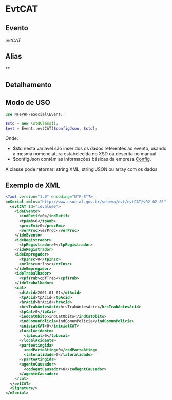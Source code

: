 # EvtCAT

## Evento
 *evtCAT*

## Alias
 **


## Detalhamento



## Modo de USO

```php
use NFePHP\eSocial\Event;

$std = new \stdClass();
$evt = Event::evtCAT($configJson, $std);
```

Onde:
- $std nesta variavel são inseridos os dados referentes ao evento, usando a mesma nomenclatura estabelecida no XSD ou descrita no manual.
- $configJson contêm as informações básicas da empresa [Config](Config.md).

A classe pode retornar: string XML, string JSON ou array com os dados


## Exemplo de XML

```xml
<?xml version="1.0" encoding="UTF-8"?>
<eSocial xmlns="http://www.esocial.gov.br/schema/evt/evtCAT/v02_02_01" xmlns:xsi="http://www.w3.org/2001/XMLSchema-instance" xsi:schemaLocation="http://www.esocial.gov.br/schema/evt/evtCAT/v02_02_01 ../schemes/evtCAT.xsd ">
  <evtCAT Id="idvalue0">
    <ideEvento>
      <indRetif>0</indRetif>
      <tpAmb>0</tpAmb>
      <procEmi>0</procEmi>
      <verProc>verProc</verProc>
    </ideEvento>
    <ideRegistrador>
      <tpRegistrador>0</tpRegistrador>
    </ideRegistrador>
    <ideEmpregador>
      <tpInsc>0</tpInsc>
      <nrInsc>nrInsc</nrInsc>
    </ideEmpregador>
    <ideTrabalhador>
      <cpfTrab>cpfTrab</cpfTrab>
    </ideTrabalhador>
    <cat>
      <dtAcid>2001-01-01</dtAcid>
      <tpAcid>tpAcid</tpAcid>
      <hrAcid>hrAcid</hrAcid>
      <hrsTrabAntesAcid>hrsTrabAntesAcid</hrsTrabAntesAcid>
      <tpCat>0</tpCat>
      <indCatObito>indCatObito</indCatObito>
      <indComunPolicia>indComunPolicia</indComunPolicia>
      <iniciatCAT>0</iniciatCAT>
      <localAcidente>
        <tpLocal>0</tpLocal>
      </localAcidente>
      <parteAtingida>
        <codParteAting>0</codParteAting>
        <lateralidade>0</lateralidade>
      </parteAtingida>
      <agenteCausador>
        <codAgntCausador>0</codAgntCausador>
      </agenteCausador>
    </cat>
  </evtCAT>
  <Signature/>
</eSocial>

```

